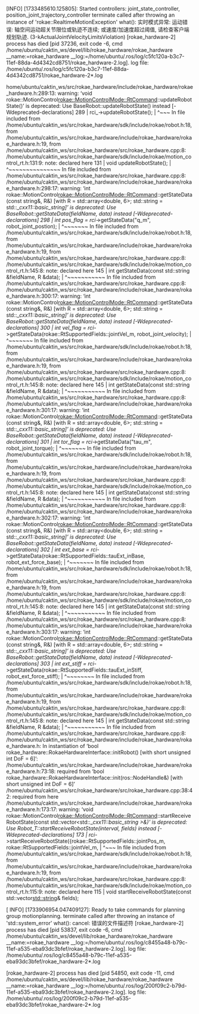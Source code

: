 [INFO] [1733485610.125805]: Started controllers: joint_state_controller, position_joint_trajectory_controller
terminate called after throwing an instance of 'rokae::RealtimeMotionException'
  what():  实时模式异常: 运动错误: 轴空间运动超关节限位或轨迹不连续; 或速度/加速度超过阈值, 请检查客户端规划轨迹. (3-kActualJointVelocityLimitsViolation)
[rokae_hardware-2] process has died [pid 37236, exit code -6, cmd /home/ubuntu/caktin_ws/devel/lib/rokae_hardware/rokae_hardware __name:=rokae_hardware __log:=/home/ubuntu/.ros/log/c5fc120a-b3c7-11ef-88da-4d4342cd8751/rokae_hardware-2.log].
log file: /home/ubuntu/.ros/log/c5fc120a-b3c7-11ef-88da-4d4342cd8751/rokae_hardware-2*.log


home/ubuntu/caktin_ws/src/rokae_hardware/include/rokae_hardware/rokae_hardware.h:289:13: warning: ‘void rokae::MotionControl<rokae::MotionControlMode::RtCommand>::updateRobotState()’ is deprecated: Use BaseRobot::updateRobotState() instead [-Wdeprecated-declarations]
  289 |             rci_->updateRobotState();
      |             ^~~~
In file included from /home/ubuntu/caktin_ws/src/rokae_hardware/sdk/include/rokae/robot.h:18,
                 from /home/ubuntu/caktin_ws/src/rokae_hardware/include/rokae_hardware/rokae_hardware.h:19,
                 from /home/ubuntu/caktin_ws/src/rokae_hardware/src/rokae_hardware.cpp:8:
/home/ubuntu/caktin_ws/src/rokae_hardware/sdk/include/rokae/motion_control_rt.h:131:9: note: declared here
  131 |    void updateRobotState();
      |         ^~~~~~~~~~~~~~~~
In file included from /home/ubuntu/caktin_ws/src/rokae_hardware/src/rokae_hardware.cpp:8:
/home/ubuntu/caktin_ws/src/rokae_hardware/include/rokae_hardware/rokae_hardware.h:298:17: warning: ‘int rokae::MotionControl<rokae::MotionControlMode::RtCommand>::getStateData(const string&, R&) [with R = std::array<double, 6>; std::string = std::__cxx11::basic_string<char>]’ is deprecated: Use BaseRobot::getStateData(fieldName, data) instead [-Wdeprecated-declarations]
  298 |             int pos_flag = rci_->getStateData("q_m", robot_joint_postion);
      |                 ^~~~~~~~
In file included from /home/ubuntu/caktin_ws/src/rokae_hardware/sdk/include/rokae/robot.h:18,
                 from /home/ubuntu/caktin_ws/src/rokae_hardware/include/rokae_hardware/rokae_hardware.h:19,
                 from /home/ubuntu/caktin_ws/src/rokae_hardware/src/rokae_hardware.cpp:8:
/home/ubuntu/caktin_ws/src/rokae_hardware/sdk/include/rokae/motion_control_rt.h:145:8: note: declared here
  145 |    int getStateData(const std::string &fieldName, R &data);
      |        ^~~~~~~~~~~~
In file included from /home/ubuntu/caktin_ws/src/rokae_hardware/src/rokae_hardware.cpp:8:
/home/ubuntu/caktin_ws/src/rokae_hardware/include/rokae_hardware/rokae_hardware.h:300:17: warning: ‘int rokae::MotionControl<rokae::MotionControlMode::RtCommand>::getStateData(const string&, R&) [with R = std::array<double, 6>; std::string = std::__cxx11::basic_string<char>]’ is deprecated: Use BaseRobot::getStateData(fieldName, data) instead [-Wdeprecated-declarations]
  300 |             int vel_flag = rci_->getStateData(rokae::RtSupportedFields::jointVel_m, robot_joint_velocity);
      |                 ^~~~~~~~
In file included from /home/ubuntu/caktin_ws/src/rokae_hardware/sdk/include/rokae/robot.h:18,
                 from /home/ubuntu/caktin_ws/src/rokae_hardware/include/rokae_hardware/rokae_hardware.h:19,
                 from /home/ubuntu/caktin_ws/src/rokae_hardware/src/rokae_hardware.cpp:8:
/home/ubuntu/caktin_ws/src/rokae_hardware/sdk/include/rokae/motion_control_rt.h:145:8: note: declared here
  145 |    int getStateData(const std::string &fieldName, R &data);
      |        ^~~~~~~~~~~~
In file included from /home/ubuntu/caktin_ws/src/rokae_hardware/src/rokae_hardware.cpp:8:
/home/ubuntu/caktin_ws/src/rokae_hardware/include/rokae_hardware/rokae_hardware.h:301:17: warning: ‘int rokae::MotionControl<rokae::MotionControlMode::RtCommand>::getStateData(const string&, R&) [with R = std::array<double, 6>; std::string = std::__cxx11::basic_string<char>]’ is deprecated: Use BaseRobot::getStateData(fieldName, data) instead [-Wdeprecated-declarations]
  301 |             int tor_flag = rci_->getStateData("tau_m", robot_joint_torque);
      |                 ^~~~~~~~
In file included from /home/ubuntu/caktin_ws/src/rokae_hardware/sdk/include/rokae/robot.h:18,
                 from /home/ubuntu/caktin_ws/src/rokae_hardware/include/rokae_hardware/rokae_hardware.h:19,
                 from /home/ubuntu/caktin_ws/src/rokae_hardware/src/rokae_hardware.cpp:8:
/home/ubuntu/caktin_ws/src/rokae_hardware/sdk/include/rokae/motion_control_rt.h:145:8: note: declared here
  145 |    int getStateData(const std::string &fieldName, R &data);
      |        ^~~~~~~~~~~~
In file included from /home/ubuntu/caktin_ws/src/rokae_hardware/src/rokae_hardware.cpp:8:
/home/ubuntu/caktin_ws/src/rokae_hardware/include/rokae_hardware/rokae_hardware.h:302:17: warning: ‘int rokae::MotionControl<rokae::MotionControlMode::RtCommand>::getStateData(const string&, R&) [with R = std::array<double, 6>; std::string = std::__cxx11::basic_string<char>]’ is deprecated: Use BaseRobot::getStateData(fieldName, data) instead [-Wdeprecated-declarations]
  302 |             int ext_base = rci_->getStateData(rokae::RtSupportedFields::tauExt_inBase, robot_ext_force_base);
      |                 ^~~~~~~~
In file included from /home/ubuntu/caktin_ws/src/rokae_hardware/sdk/include/rokae/robot.h:18,
                 from /home/ubuntu/caktin_ws/src/rokae_hardware/include/rokae_hardware/rokae_hardware.h:19,
                 from /home/ubuntu/caktin_ws/src/rokae_hardware/src/rokae_hardware.cpp:8:
/home/ubuntu/caktin_ws/src/rokae_hardware/sdk/include/rokae/motion_control_rt.h:145:8: note: declared here
  145 |    int getStateData(const std::string &fieldName, R &data);
      |        ^~~~~~~~~~~~
In file included from /home/ubuntu/caktin_ws/src/rokae_hardware/src/rokae_hardware.cpp:8:
/home/ubuntu/caktin_ws/src/rokae_hardware/include/rokae_hardware/rokae_hardware.h:303:17: warning: ‘int rokae::MotionControl<rokae::MotionControlMode::RtCommand>::getStateData(const string&, R&) [with R = std::array<double, 6>; std::string = std::__cxx11::basic_string<char>]’ is deprecated: Use BaseRobot::getStateData(fieldName, data) instead [-Wdeprecated-declarations]
  303 |             int ext_stiff = rci_->getStateData(rokae::RtSupportedFields::tauExt_inStiff, robot_ext_force_stiff);
      |                 ^~~~~~~~~
In file included from /home/ubuntu/caktin_ws/src/rokae_hardware/sdk/include/rokae/robot.h:18,
                 from /home/ubuntu/caktin_ws/src/rokae_hardware/include/rokae_hardware/rokae_hardware.h:19,
                 from /home/ubuntu/caktin_ws/src/rokae_hardware/src/rokae_hardware.cpp:8:
/home/ubuntu/caktin_ws/src/rokae_hardware/sdk/include/rokae/motion_control_rt.h:145:8: note: declared here
  145 |    int getStateData(const std::string &fieldName, R &data);
      |        ^~~~~~~~~~~~
In file included from /home/ubuntu/caktin_ws/src/rokae_hardware/src/rokae_hardware.cpp:8:
/home/ubuntu/caktin_ws/src/rokae_hardware/include/rokae_hardware/rokae_hardware.h: In instantiation of ‘bool rokae_hardware::RokaeHardwareInterface<DoF>::initRobot() [with short unsigned int DoF = 6]’:
/home/ubuntu/caktin_ws/src/rokae_hardware/include/rokae_hardware/rokae_hardware.h:73:18:   required from ‘bool rokae_hardware::RokaeHardwareInterface<DoF>::init(ros::NodeHandle&) [with short unsigned int DoF = 6]’
/home/ubuntu/caktin_ws/src/rokae_hardware/src/rokae_hardware.cpp:38:42:   required from here
/home/ubuntu/caktin_ws/src/rokae_hardware/include/rokae_hardware/rokae_hardware.h:173:17: warning: ‘void rokae::MotionControl<rokae::MotionControlMode::RtCommand>::startReceiveRobotState(const std::vector<std::__cxx11::basic_string<char> >&)’ is deprecated: Use Robot_T::startReceiveRobotState(interval, fields) instead [-Wdeprecated-declarations]
  173 |                 rci_->startReceiveRobotState({rokae::RtSupportedFields::jointPos_m, rokae::RtSupportedFields::jointVel_m,
      |                 ^~~~
In file included from /home/ubuntu/caktin_ws/src/rokae_hardware/sdk/include/rokae/robot.h:18,
                 from /home/ubuntu/caktin_ws/src/rokae_hardware/include/rokae_hardware/rokae_hardware.h:19,
                 from /home/ubuntu/caktin_ws/src/rokae_hardware/src/rokae_hardware.cpp:8:
/home/ubuntu/caktin_ws/src/rokae_hardware/sdk/include/rokae/motion_control_rt.h:115:9: note: declared here
  115 |    void startReceiveRobotState(const std::vector<std::string>& fields);
  
  
  [ INFO] [1733906954.047409127]: Ready to take commands for planning group motionplanning.
terminate called after throwing an instance of 'std::system_error'
  what():  cancel: 错误的文件描述符
[rokae_hardware-2] process has died [pid 53837, exit code -6, cmd /home/ubuntu/caktin_ws/devel/lib/rokae_hardware/rokae_hardware __name:=rokae_hardware __log:=/home/ubuntu/.ros/log/c8455a48-b79c-11ef-a535-eba93dc3bfef/rokae_hardware-2.log].
log file: /home/ubuntu/.ros/log/c8455a48-b79c-11ef-a535-eba93dc3bfef/rokae_hardware-2*.log


[rokae_hardware-2] process has died [pid 54850, exit code -11, cmd /home/ubuntu/caktin_ws/devel/lib/rokae_hardware/rokae_hardware __name:=rokae_hardware __log:=/home/ubuntu/.ros/log/200f09c2-b79d-11ef-a535-eba93dc3bfef/rokae_hardware-2.log].
log file: /home/ubuntu/.ros/log/200f09c2-b79d-11ef-a535-eba93dc3bfef/rokae_hardware-2*.log

  
